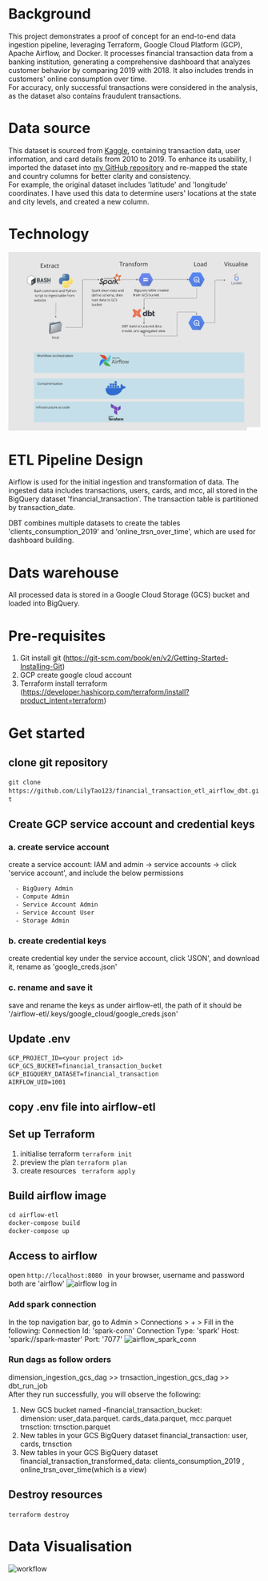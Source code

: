 # Background
This project demonstrates a proof of concept for an end-to-end data ingestion pipeline, leveraging Terraform, Google Cloud Platform (GCP), Apache Airflow, and Docker. It processes financial transaction data from a banking institution, generating a comprehensive dashboard that analyzes customer behavior by comparing 2019 with 2018. It also includes trends in customers' online consumption over time.  
For accuracy, only successful transactions were considered in the analysis, as the dataset also contains fraudulent transactions.

# Data source
This dataset is sourced from [Kaggle](https://www.kaggle.com/datasets/computingvictor/transactions-fraud-datasets/data), containing transaction data, user information, and card details from 2010 to 2019. To enhance its usability, I imported the dataset into [my GitHub repository](https://github.com/LilyTao123/financial-transaction-data/tags) and re-mapped the state and country columns for better clarity and consistency.  
For example, the original dataset includes 'latitude' and 'longitude' coordinates. I have used this data to determine users' locations at the state and city levels, and created a new column.

# Technology
![workflow](media/workflows.png)
# ETL Pipeline Design
Airflow is used for the initial ingestion and transformation of data. The ingested data includes transactions, users, cards, and mcc, all stored in the BigQuery dataset 'financial_transaction'. The transaction table is partitioned by transaction_date.  

DBT combines multiple datasets to create the tables 'clients_consumption_2019' and 'online_trsn_over_time', which are used for dashboard building.

# Dats warehouse
All processed data is stored in a Google Cloud Storage (GCS) bucket and loaded into BigQuery.

# Pre-requisites
1. Git
   install git (https://git-scm.com/book/en/v2/Getting-Started-Installing-Git)
3. GCP
   create google cloud account
4. Terraform
   install terraform (https://developer.hashicorp.com/terraform/install?product_intent=terraform)

# Get started
## clone git repository
``` git clone https://github.com/LilyTao123/financial_transaction_etl_airflow_dbt.git ```
## Create GCP service account and credential keys
### a. create service account
create a service account: IAM and admin -> service accounts -> click 'service account', and include the below permissions
```
  - BigQuery Admin
  - Compute Admin
  - Service Account Admin
  - Service Account User
  - Storage Admin
``` 
### b. create credential keys
create credential key under the service account, click 'JSON', and download it, rename as 'google_creds.json'

### c. rename and save it
save and rename the keys as under airflow-etl, the path of it should be '/airflow-etl/.keys/google_cloud/google_creds.json'

## Update .env
```  
GCP_PROJECT_ID=<your project id>
GCP_GCS_BUCKET=financial_transaction_bucket
GCP_BIGQUERY_DATASET=financial_transaction
AIRFLOW_UID=1001
```

## copy .env file into airflow-etl

## Set up Terraform
1. initialise terraform
   ``` terraform init ```
2. preview the plan
   ``` terraform plan ```
3. create resources
   ``` terraform apply```

## Build airflow image
``` 
cd airflow-etl
docker-compose build
docker-compose up
```

## Access to airflow
open ```http://localhost:8080 ``` in your browser, username and password both are 'airflow'
![airflow log in](media/airflowlogin.png)
### Add spark connection
In the top navigation bar, go to Admin > Connections > + > Fill in the following: Connection Id: 'spark-conn' Connection Type: 'spark' Host: 'spark://spark-master' Port: '7077'
![airflow_spark_conn](media/spark.png)
### Run dags as follow orders
dimension_ingestion_gcs_dag >> trnsaction_ingestion_gcs_dag >> dbt_run_job  
After they run successfully, you will observe the following:
1. New GCS bucket named <your-project-id>-financial_transaction_bucket:  
  dimension: user_data.parquet. cards_data.parquet, mcc.parquet    
  trnsction: trnsction.parquet   
2. New tables in your GCS BigQuery dataset financial_transaction:
  user, cards, trnsction
3. New tables in your GCS BigQuery dataset financial_transaction_transformed_data:
  clients_consumption_2019 , online_trsn_over_time(which is a view)  
## Destroy resources
``` terraform destroy ```

# Data Visualisation
![workflow](media/dashboard.png)
